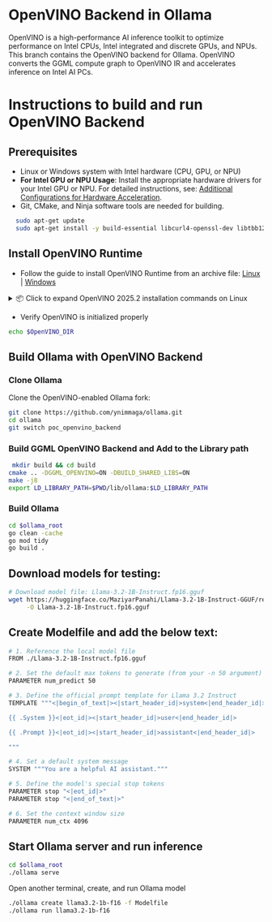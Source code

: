 # OpenVINO Backend in Ollama

OpenVINO is a high-performance AI inference toolkit to optimize performance on Intel CPUs, Intel integrated and discrete GPUs, and NPUs. This branch contains the OpenVINO backend for Ollama. OpenVINO converts the GGML compute graph to OpenVINO IR and accelerates inference on Intel AI PCs.

# Instructions to build and run OpenVINO Backend

## Prerequisites

- Linux or Windows system with Intel hardware (CPU, GPU, or NPU)
- **For Intel GPU or NPU Usage**: Install the appropriate hardware drivers for your Intel GPU or NPU. For detailed instructions, see: [Additional Configurations for Hardware Acceleration](https://docs.openvino.ai/2025/get-started/install-openvino/configurations.html).
- Git, CMake, and Ninja software tools are needed for building.
```bash
  sudo apt-get update
  sudo apt-get install -y build-essential libcurl4-openssl-dev libtbb12 cmake ninja-build python3-pip curl wget tar
```

## Install OpenVINO Runtime

- Follow the guide to install OpenVINO Runtime from an archive file: [Linux](https://docs.openvino.ai/2025/get-started/install-openvino/install-openvino-archive-linux.html) | [Windows](https://docs.openvino.ai/2025/get-started/install-openvino/install-openvino-archive-windows.html)

<details>
<summary>📦 Click to expand OpenVINO 2025.2 installation commands on Linux</summary>
<br>

```bash
export OPENVINO_VERSION_MAJOR=2025.2
export OPENVINO_VERSION_FULL=2025.2.0.19140.c01cd93e24d
sudo apt-get update
sudo apt-get install -y build-essential libcurl4-openssl-dev libtbb12 cmake ninja-build python3-pip curl wget tar
sudo mkdir -p /opt/intel
wget -O openvino_${OPENVINO_VERSION_MAJOR}.tgz https://storage.openvinotoolkit.org/repositories/openvino/packages/${OPENVINO_VERSION_MAJOR}/linux/openvino_toolkit_ubuntu24_${OPENVINO_VERSION_FULL}_x86_64.tgz
tar -xf openvino_${OPENVINO_VERSION_MAJOR}.tgz
sudo mv openvino_toolkit_ubuntu24_${OPENVINO_VERSION_FULL}_x86_64 /opt/intel/openvino_${OPENVINO_VERSION_MAJOR}
rm openvino_${OPENVINO_VERSION_MAJOR}.tgz
cd /opt/intel/openvino_${OPENVINO_VERSION_MAJOR}
echo "Y" | sudo -E ./install_dependencies/install_openvino_dependencies.sh && cd -
sudo ln -s /opt/intel/openvino_${OPENVINO_VERSION_MAJOR} /opt/intel/openvino
source /opt/intel/openvino/setupvars.sh
```
</details>

- Verify OpenVINO is initialized properly
```bash
echo $OpenVINO_DIR
```

## Build Ollama with OpenVINO Backend

### Clone Ollama

Clone the OpenVINO-enabled Ollama fork:

```bash
git clone https://github.com/ynimmaga/ollama.git
cd ollama
git switch poc_openvino_backend
```

### Build GGML OpenVINO Backend and Add to the Library path

```bash
 mkdir build && cd build
cmake .. -DGGML_OPENVINO=ON -DBUILD_SHARED_LIBS=ON
make -j8
export LD_LIBRARY_PATH=$PWD/lib/ollama:$LD_LIBRARY_PATH
```
### Build Ollama

```bash
cd $ollama_root
go clean -cache
go mod tidy
go build .
```

## Download models for testing:

```bash
# Download model file: Llama-3.2-1B-Instruct.fp16.gguf
wget https://huggingface.co/MaziyarPanahi/Llama-3.2-1B-Instruct-GGUF/resolve/main/Llama-3.2-1B-Instruct.fp16.gguf \
     -O Llama-3.2-1B-Instruct.fp16.gguf
```

## Create Modelfile and add the below text:
```bash
# 1. Reference the local model file
FROM ./Llama-3.2-1B-Instruct.fp16.gguf

# 2. Set the default max tokens to generate (from your -n 50 argument)
PARAMETER num_predict 50

# 3. Define the official prompt template for Llama 3.2 Instruct
TEMPLATE """<|begin_of_text|><|start_header_id|>system<|end_header_id|>

{{ .System }}<|eot_id|><|start_header_id|>user<|end_header_id|>

{{ .Prompt }}<|eot_id|><|start_header_id|>assistant<|end_header_id|>

"""

# 4. Set a default system message
SYSTEM """You are a helpful AI assistant."""

# 5. Define the model's special stop tokens
PARAMETER stop "<|eot_id|>"
PARAMETER stop "<|end_of_text|>"

# 6. Set the context window size
PARAMETER num_ctx 4096
```
## Start Ollama server and run inference

```bash
cd $ollama_root
./ollama serve
```

Open another terminal, create, and run Ollama model
```bash
./ollama create llama3.2-1b-f16 -f Modelfile
./ollama run llama3.2-1b-f16
```

